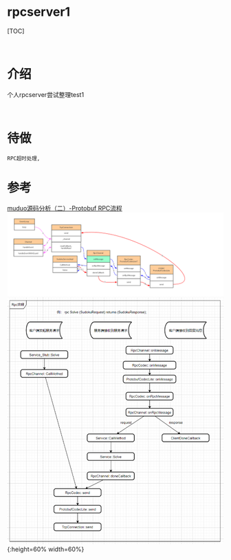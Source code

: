 # rpcserver1

[TOC]

<br />

# 介绍
个人rpcserver尝试整理test1


<br />

# 待做
```
RPC超时处理,  

```


# 参考
[muduo源码分析（二）-Protobuf RPC流程](https://cloud.tencent.com/developer/article/1400801)  
![rpc处理流程.png](类图/rpc处理流程.png)  
![Rpc流程.png](类图/rpc流程.png){:height=60% width=60%}  

